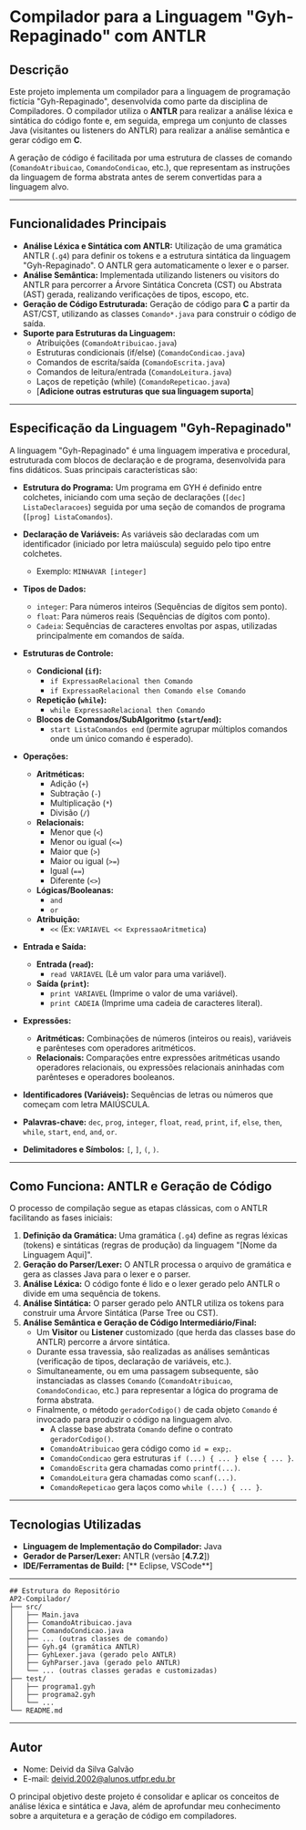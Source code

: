# Compilador para a Linguagem "Gyh-Repaginado" com ANTLR

## Descrição

Este projeto implementa um compilador para a linguagem de programação fictícia "Gyh-Repaginado", desenvolvida como parte da disciplina de Compiladores. O compilador utiliza o **ANTLR** para realizar a análise léxica e sintática do código fonte e, em seguida, emprega um conjunto de classes Java (visitantes ou listeners do ANTLR) para realizar a análise semântica e gerar código em **C**.

A geração de código é facilitada por uma estrutura de classes de comando (`ComandoAtribuicao`, `ComandoCondicao`, etc.), que representam as instruções da linguagem de forma abstrata antes de serem convertidas para a linguagem alvo.

---

## Funcionalidades Principais

* **Análise Léxica e Sintática com ANTLR:** Utilização de uma gramática ANTLR (`.g4`) para definir os tokens e a estrutura sintática da linguagem "Gyh-Repaginado". O ANTLR gera automaticamente o lexer e o parser.
* **Análise Semântica:** Implementada utilizando listeners ou visitors do ANTLR para percorrer a Árvore Sintática Concreta (CST) ou Abstrata (AST) gerada, realizando verificações de tipos, escopo, etc.
* **Geração de Código Estruturada:** Geração de código para **C** a partir da AST/CST, utilizando as classes `Comando*.java` para construir o código de saída.
* **Suporte para Estruturas da Linguagem:**
    * Atribuições (`ComandoAtribuicao.java`)
    * Estruturas condicionais (if/else) (`ComandoCondicao.java`)
    * Comandos de escrita/saída (`ComandoEscrita.java`)
    * Comandos de leitura/entrada (`ComandoLeitura.java`)
    * Laços de repetição (while) (`ComandoRepeticao.java`)
    * [**Adicione outras estruturas que sua linguagem suporta**]

---

## Especificação da Linguagem "Gyh-Repaginado"

A linguagem "Gyh-Repaginado" é uma linguagem imperativa e procedural, estruturada com blocos de declaração e de programa, desenvolvida para fins didáticos. Suas principais características são:

* **Estrutura do Programa:** Um programa em GYH é definido entre colchetes, iniciando com uma seção de declarações (`[dec] ListaDeclaracoes`) seguida por uma seção de comandos de programa (`[prog] ListaComandos`).

* **Declaração de Variáveis:** As variáveis são declaradas com um identificador (iniciado por letra maiúscula) seguido pelo tipo entre colchetes.
    * Exemplo: `MINHAVAR [integer]`

* **Tipos de Dados:**
    * `integer`: Para números inteiros (Sequências de dígitos sem ponto).
    * `float`: Para números reais (Sequências de dígitos com ponto).
    * `Cadeia`: Sequências de caracteres envoltas por aspas, utilizadas principalmente em comandos de saída.

* **Estruturas de Controle:**
    * **Condicional (`if`):**
        * `if ExpressaoRelacional then Comando`
        * `if ExpressaoRelacional then Comando else Comando`
    * **Repetição (`while`):**
        * `while ExpressaoRelacional then Comando`
    * **Blocos de Comandos/SubAlgoritmo (`start`/`end`):**
        * `start ListaComandos end` (permite agrupar múltiplos comandos onde um único comando é esperado).

* **Operações:**
    * **Aritméticas:**
        * Adição (`+`)
        * Subtração (`-`)
        * Multiplicação (`*`)
        * Divisão (`/`)
    * **Relacionais:**
        * Menor que (`<`)
        * Menor ou igual (`<=`)
        * Maior que (`>`)
        * Maior ou igual (`>=`)
        * Igual (`==`)
        * Diferente (`<>`)
    * **Lógicas/Booleanas:**
        * `and`
        * `or`
    * **Atribuição:**
        * `<<` (Ex: `VARIAVEL << ExpressaoAritmetica`)

* **Entrada e Saída:**
    * **Entrada (`read`):**
        * `read VARIAVEL` (Lê um valor para uma variável).
    * **Saída (`print`):**
        * `print VARIAVEL` (Imprime o valor de uma variável).
        * `print CADEIA` (Imprime uma cadeia de caracteres literal).

* **Expressões:**
    * **Aritméticas:** Combinações de números (inteiros ou reais), variáveis e parênteses com operadores aritméticos.
    * **Relacionais:** Comparações entre expressões aritméticas usando operadores relacionais, ou expressões relacionais aninhadas com parênteses e operadores booleanos.

* **Identificadores (Variáveis):** Sequências de letras ou números que começam com letra MAIÚSCULA.

* **Palavras-chave:** `dec`, `prog`, `integer`, `float`, `read`, `print`, `if`, `else`, `then`, `while`, `start`, `end`, `and`, `or`.

* **Delimitadores e Símbolos:** `[`, `]`, `(`, `)`.

---

## Como Funciona: ANTLR e Geração de Código

O processo de compilação segue as etapas clássicas, com o ANTLR facilitando as fases iniciais:

1.  **Definição da Gramática:** Uma gramática (`.g4`) define as regras léxicas (tokens) e sintáticas (regras de produção) da linguagem "[Nome da Linguagem Aqui]".
2.  **Geração do Parser/Lexer:** O ANTLR processa o arquivo de gramática e gera as classes Java para o lexer e o parser.
3.  **Análise Léxica:** O código fonte é lido e o lexer gerado pelo ANTLR o divide em uma sequência de tokens.
4.  **Análise Sintática:** O parser gerado pelo ANTLR utiliza os tokens para construir uma Árvore Sintática (Parse Tree ou CST).
5.  **Análise Semântica e Geração de Código Intermediário/Final:**
    * Um **Visitor** ou **Listener** customizado (que herda das classes base do ANTLR) percorre a árvore sintática.
    * Durante essa travessia, são realizadas as análises semânticas (verificação de tipos, declaração de variáveis, etc.).
    * Simultaneamente, ou em uma passagem subsequente, são instanciadas as classes `Comando` (`ComandoAtribuicao`, `ComandoCondicao`, etc.) para representar a lógica do programa de forma abstrata.
    * Finalmente, o método `geradorCodigo()` de cada objeto `Comando` é invocado para produzir o código na linguagem alvo.
        * A classe base abstrata `Comando` define o contrato `geradorCodigo()`.
        * `ComandoAtribuicao` gera código como `id = exp;`.
        * `ComandoCondicao` gera estruturas `if (...) { ... } else { ... }`.
        * `ComandoEscrita` gera chamadas como `printf(...)`.
        * `ComandoLeitura` gera chamadas como `scanf(...)`.
        * `ComandoRepeticao` gera laços como `while (...) { ... }`.

---

## Tecnologias Utilizadas

* **Linguagem de Implementação do Compilador:** Java
* **Gerador de Parser/Lexer:** ANTLR (versão [**4.7.2**])
* **IDE/Ferramentas de Build:** [** Eclipse, VSCode**]

---
```
## Estrutura do Repositório 
AP2-Compilador/
├── src/
│   ├── Main.java
│   ├── ComandoAtribuicao.java
│   ├── ComandoCondicao.java
│   ├── ... (outras classes de comando)
│   ├── Gyh.g4 (gramática ANTLR)
│   ├── GyhLexer.java (gerado pelo ANTLR)
│   ├── GyhParser.java (gerado pelo ANTLR)
│   └── ... (outras classes geradas e customizadas)
├── test/
│   ├── programa1.gyh
│   ├── programa2.gyh
│   └── ...
└── README.md
```

---
## Autor
- Nome: Deivid da Silva Galvão
- E-mail: deivid.2002@alunos.utfpr.edu.br

O principal objetivo deste projeto é consolidar e aplicar os conceitos de análise léxica e sintática e Java, além de aprofundar meu conhecimento sobre a arquitetura e a geração de código em compiladores.
